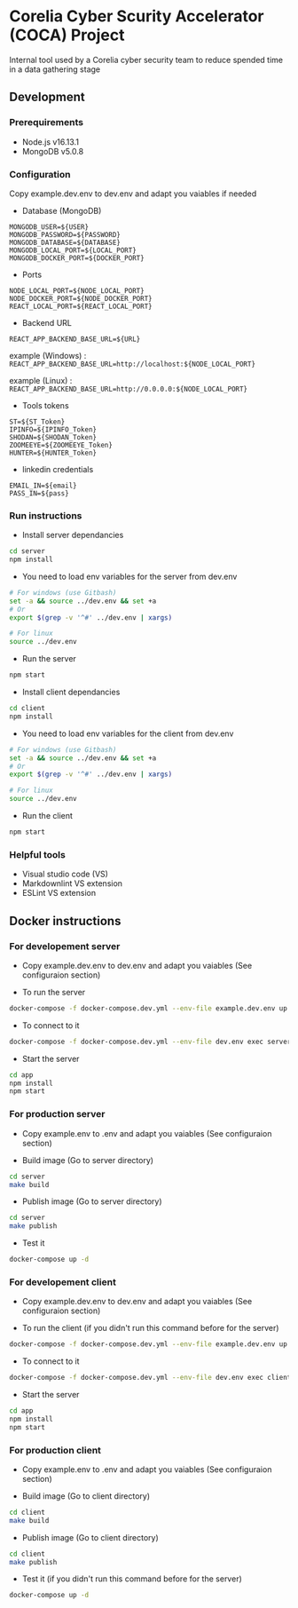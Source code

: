 # Corelia Cyber Scurity Accelerator (COCA) Project

Internal tool used by a Corelia cyber security team to reduce spended time in a data gathering stage

## Development

### Prerequirements

- Node.js v16.13.1
- MongoDB v5.0.8

### Configuration

Copy example.dev.env to dev.env and adapt you vaiables if needed

- Database (MongoDB)

```env
MONGODB_USER=${USER}
MONGODB_PASSWORD=${PASSWORD}
MONGODB_DATABASE=${DATABASE}
MONGODB_LOCAL_PORT=${LOCAL_PORT}
MONGODB_DOCKER_PORT=${DOCKER_PORT}
```

- Ports

```env
NODE_LOCAL_PORT=${NODE_LOCAL_PORT}
NODE_DOCKER_PORT=${NODE_DOCKER_PORT}
REACT_LOCAL_PORT=${REACT_LOCAL_PORT}
```

- Backend URL

```env
REACT_APP_BACKEND_BASE_URL=${URL}
```

example (Windows) : `REACT_APP_BACKEND_BASE_URL=http://localhost:${NODE_LOCAL_PORT}`

example (Linux) : `REACT_APP_BACKEND_BASE_URL=http://0.0.0.0:${NODE_LOCAL_PORT}`

- Tools tokens

```env
ST=${ST_Token}
IPINFO=${IPINFO_Token}
SHODAN=${SHODAN_Token}
ZOOMEEYE=${ZOOMEEYE_Token}
HUNTER=${HUNTER_Token}
```

- linkedin credentials

```env
EMAIL_IN=${email}
PASS_IN=${pass}
```

### Run instructions

- Install server dependancies

```sh
cd server
npm install
```

- You need to load env variables for the server from dev.env

```sh
# For windows (use Gitbash)
set -a && source ../dev.env && set +a
# Or
export $(grep -v '^#' ../dev.env | xargs)

# For linux
source ../dev.env

```

- Run the server

```sh
npm start
```

- Install client dependancies

```sh
cd client
npm install
```

- You need to load env variables for the client from dev.env

```sh
# For windows (use Gitbash)
set -a && source ../dev.env && set +a
# Or
export $(grep -v '^#' ../dev.env | xargs)

# For linux
source ../dev.env

```

- Run the client

```sh
npm start
```

### Helpful tools

- Visual studio code (VS)
- Markdownlint VS extension
- ESLint VS extension

## Docker instructions

### For developement server

- Copy example.dev.env to dev.env and adapt you vaiables (See configuraion section)

- To run the server

```sh
docker-compose -f docker-compose.dev.yml --env-file example.dev.env up -d
```

- To connect to it

```sh
docker-compose -f docker-compose.dev.yml --env-file dev.env exec server /bin/bash
```

- Start the server

```sh
cd app
npm install
npm start
```

### For production server

- Copy example.env to .env and adapt you vaiables (See configuraion section)

- Build image (Go to server directory)

```sh
cd server
make build
```

- Publish image (Go to server directory)

```sh
cd server
make publish
```

- Test it

```sh
docker-compose up -d
```

### For developement client

- Copy example.dev.env to dev.env and adapt you vaiables (See configuraion section)

- To run the client (if you didn't run this command before for the server)

```sh
docker-compose -f docker-compose.dev.yml --env-file example.dev.env up -d
```

- To connect to it

```sh
docker-compose -f docker-compose.dev.yml --env-file dev.env exec client /bin/bash
```

- Start the server

```sh
cd app
npm install
npm start
```

### For production client

- Copy example.env to .env and adapt you vaiables (See configuraion section)

- Build image (Go to client directory)

```sh
cd client
make build
```

- Publish image (Go to client directory)

```sh
cd client
make publish
```

- Test it (if you didn't run this command before for the server)

```sh
docker-compose up -d
```

